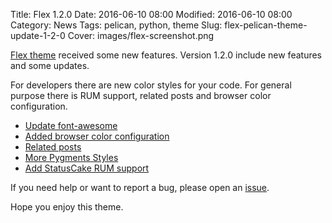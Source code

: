 Title: Flex 1.2.0
Date: 2016-06-10 08:00
Modified: 2016-06-10 08:00
Category: News
Tags: pelican, python, theme
Slug: flex-pelican-theme-update-1-2-0
Cover: images/flex-screenshot.png

[Flex theme](https://github.com/alexandrevicenzi/Flex) received some new features. Version 1.2.0 include new features and some updates.

For developers there are new color styles for your code. For general purpose there is RUM support, related posts and browser color configuration.

- [Update font-awesome](https://github.com/alexandrevicenzi/Flex/issues/31)
- [Added browser color configuration](https://github.com/alexandrevicenzi/Flex/pull/34)
- [Related posts](https://github.com/alexandrevicenzi/Flex/pull/27)
- [More Pygments Styles](https://github.com/alexandrevicenzi/Flex/issues/38)
- [Add StatusCake RUM support](https://github.com/alexandrevicenzi/Flex/issues/16)

If you need help or want to report a bug, please open an [issue](https://github.com/alexandrevicenzi/Flex/issues).

Hope you enjoy this theme.
